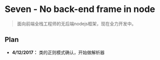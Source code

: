 # Seven - No back-end frame in node

> 面向前端全栈工程师的无后端nodejs框架，现在全力开发中。

## Plan
+ **4/12/2017：** 类的正则模式确认，开始做解析器

